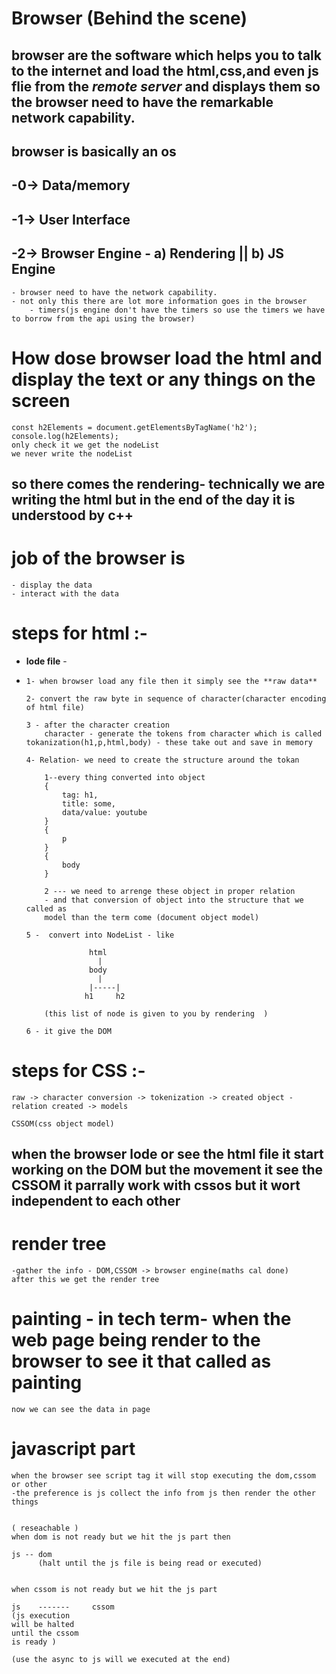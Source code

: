 # Browser **(Behind the scene)**

## browser are the software which helps you to talk to the internet and load the html,css,and even js flie from the ***remote server*** and displays them so the browser need to have the remarkable network capability.

## browser is basically an  os

## -0-> Data/memory
## -1-> User Interface
## -2-> Browser Engine - a) Rendering  || b) JS Engine
    - browser need to have the network capability.
    - not only this there are lot more information goes in the browser 
        - timers(js engine don't have the timers so use the timers we have to borrow from the api using the browser)

# How dose browser load the html and display the text or any things on the screen
    const h2Elements = document.getElementsByTagName('h2');
    console.log(h2Elements); 
    only check it we get the nodeList
    we never write the nodeList
## so there comes the rendering- technically we are writing the html but in the end of the day it is understood by c++


# job of the browser is 
    - display the data 
    - interact with the data
# steps for html :-
  - **lode file** - 
  *     1- when browser load any file then it simply see the **raw data**

        2- convert the raw byte in sequence of character(character encoding of html file)

        3 - after the character creation 
            character - generate the tokens from character which is called tokanization(h1,p,html,body) - these take out and save in memory

        4- Relation- we need to create the structure around the tokan

            1--every thing converted into object
            {
                tag: h1,
                title: some,
                data/value: youtube
            }   
            {
                p
            }
            {
                body
            }
            
            2 --- we need to arrenge these object in proper relation 
            - and that conversion of object into the structure that we called as 
            model than the term come (document object model)

        5 -  convert into NodeList - like
           
                      html
                        |
                      body 
                        |
                      |-----|  
                     h1     h2

            (this list of node is given to you by rendering  )

        6 - it give the DOM

# steps for CSS :-
    raw -> character conversion -> tokenization -> created object - relation created -> models

    CSSOM(css object model)

## when the browser lode or see the html file it start working on the DOM but the movement it see the CSSOM it parrally work with cssos but it wort independent to each other

# render tree
    -gather the info - DOM,CSSOM -> browser engine(maths cal done) 
    after this we get the render tree

# painting - in tech term-  when the web page being render to the browser to see it that called as painting

    now we can see the data in page

# javascript part
    when the browser see script tag it will stop executing the dom,cssom or other
    -the preference is js collect the info from js then render the other things


    ( reseachable )
    when dom is not ready but we hit the js part then 

    js -- dom
          (halt until the js file is being read or executed)
    

    when cssom is not ready but we hit the js part

    js    -------     cssom
    (js execution 
    will be halted
    until the cssom 
    is ready )

    (use the async to js will we executed at the end)

